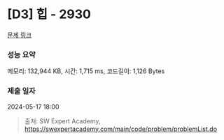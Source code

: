 # [D3] 힙 - 2930 

[문제 링크](https://swexpertacademy.com/main/code/problem/problemDetail.do?contestProbId=AV-Tj7ya3jYDFAXr) 

### 성능 요약

메모리: 132,944 KB, 시간: 1,715 ms, 코드길이: 1,126 Bytes

### 제출 일자

2024-05-17 18:00



> 출처: SW Expert Academy, https://swexpertacademy.com/main/code/problem/problemList.do